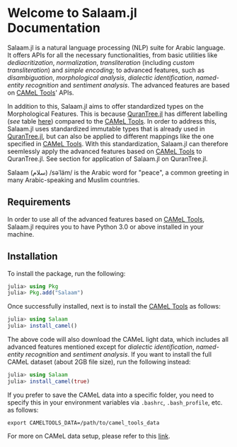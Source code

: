 # Welcome to Salaam.jl Documentation
Salaam.jl is a natural language processing (NLP) suite for Arabic language. It offers APIs for all the necessary functionalities, from basic utilities like _dediacritization_, _normalization_, _transliteration_ (including _custom transliteration_) and _simple encoding_; to advanced features, such as _disambiguation_, _morphological analysis_, _dialectic identification_, _named-entity recognition_ and _sentiment analysis_. The advanced features are based on [CAMeL Tools](https://camel-tools.readthedocs.io/en/latest/index.html)' APIs.

In addition to this, Salaam.jl aims to offer standardized types on the Morphological Features. This is because [QuranTree.jl](https://alstat.github.io/QuranTree.jl/dev/) has different labelling (_see_ table [here](https://alstat.github.io/QuranTree.jl/dev/man/morphological_features/)) compared to the [CAMeL Tools](https://camel-tools.readthedocs.io/en/latest/reference/camel_morphology_features.html). In order to address this, Salaam.jl uses standardized immutable types that is already used in [QuranTree.jl](https://alstat.github.io/QuranTree.jl/dev/), but can also be applied to different mappings like the one specified in [CAMeL Tools](https://camel-tools.readthedocs.io/en/latest/index.html). With this standardization, Salaam.jl can therefore seemlessly apply the advanced features based on [CAMeL Tools](https://camel-tools.readthedocs.io/en/latest/index.html) to QuranTree.jl. See section for application of Salaam.jl on QuranTree.jl.

Salaam (سلام) /səˈläm/ is the Arabic word for "peace", a common greeting in many Arabic-speaking and Muslim countries.
## Requirements
In order to use all of the advanced features based on [CAMeL Tools](https://camel-tools.readthedocs.io/en/latest/index.html), Salaam.jl requires you to have Python 3.0 or above installed in your machine.

## Installation
To install the package, run the following:
```julia
julia> using Pkg
julia> Pkg.add("Salaam")
```
Once successfully installed, next is to install the [CAMeL Tools](https://camel-tools.readthedocs.io/en/latest/index.html) as follows:
```julia
julia> using Salaam
julia> install_camel()
```
The above code will also download the CAMeL light data, which includes all advanced features mentioned except for _dialectic identification_, _named-entity recognition_ and _sentiment analysis_. If you want to install the full CAMeL dataset (about 2GB file size), run the following instead:
```julia
julia> using Salaam
julia> install_camel(true)
```
If you prefer to save the CAMeL data into a specific folder, you need to specify this in your environment variables via `.bashrc`, `.bash_profile`, etc. as follows:
```
export CAMELTOOLS_DATA=/path/to/camel_tools_data
```
For more on CAMeL data setup, please refer to this [link](https://camel-tools.readthedocs.io/en/latest/getting_started.html#installation).